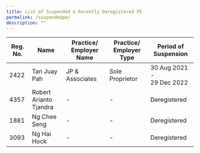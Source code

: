 ```yaml
---
title: List of Suspended & Recently Deregistered PE
permalink: /suspendedpe/
description: ""
---
```


| Reg. No. | Name | Practice/ Employer Name | Practice/ Employer Type | Period of Suspension |
| -------- | -------- | -------- | -------- | -------- |
|2422|Tan Juay Pah|JP & Associates|Sole Proprietor|30 Aug 2021 - <br>29 Dec 2022|
|4357|Robert Arianto Tjandra|-|-|Deregistered|
|1881|Ng Chee Seng|-|-|Deregistered|
|3093|Ng Hai Hock|-|-|Deregistered|